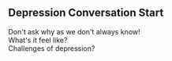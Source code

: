 ## Depression Conversation Start
Don't ask why as we don't always know!    
What's it feel like?  
Challenges of depression?  
  
  
